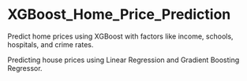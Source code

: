 # XGBoost_Home_Price_Prediction
Predict home prices using XGBoost with factors like income, schools, hospitals, and crime rates.

Predicting house prices using Linear Regression and Gradient Boosting Regressor.
